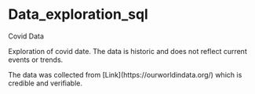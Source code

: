 # Data_exploration_sql
Covid Data


Exploration of covid date. The data is historic and does not reflect current events or trends.
</p> The data was collected from [Link](https://ourworldindata.org/) which is credible and verifiable.
